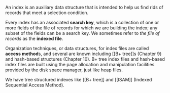 An index is an auxiliary data structure that is intended to help us find rids of records that meet a selection condition.

Every index has an associated **search key**, which is a collection of one or more fields of the file of records for which we are building the index; any subset of the fields can be a search key. We sometimes refer to *the file of records* as the **indexed file**.

Organization techniques, or data structures, for index files are called **access method**s, and several are known including [[B+ tree]]s (Chapter 9) and hash-based structures (Chapter 10). B+ tree index files and hash-based index files are built using the page allocation and manipulation facilities provided by the disk space manager, just like heap files.


We have tree structured indexes like [[B+ tree]] and [[ISAM]] (Indexed Sequential Access Method).